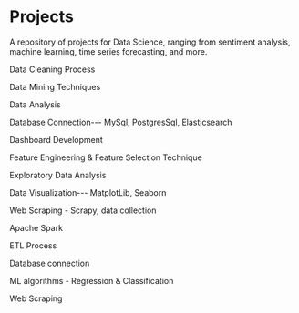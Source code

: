 
# Projects
A repository of projects for Data Science, ranging from sentiment analysis, machine learning, time series forecasting, and more.


Data Cleaning Process

Data Mining Techniques

Data Analysis

Database Connection--- MySql, PostgresSql, Elasticsearch

Dashboard Development

Feature Engineering & Feature Selection Technique

Exploratory Data Analysis

Data Visualization--- MatplotLib, Seaborn

Web Scraping - Scrapy, data collection

Apache Spark

ETL Process

Database connection

ML algorithms - Regression & Classification

Web Scraping



<!--
# Data Science Portfolio


## Overview
This repository contains a collection of projects in various domains of data science, machine learning, and deep learning. The projects are categorized based on the technologies and techniques used.
 

---

## R

 
1. **Data Visualization: Corruption and Human Development**  
   - This project explores the relationship between corruption and human development using UN Human Development Report data.
   - It visualizes the correlation between the **Human Development Index (HDI)** and the **Corruption Perceptions Index (CPI)** through scatter plots.
 

2. **Visualizing Inequalities in Life Expectancy**  
   - This project analyzes life expectancy trends worldwide.
   - It examines gender-based longevity differences, historical trends, and extreme cases using **ggplot2**.
   - Data from the United Nations life expectancy dataset.

3. **Rise and Fall of Programming Languages**  
   - Analyzes programming language trends using **Stack Overflow data**.
   - Identifies which languages are growing or shrinking in popularity.
   - Uses **Stack Exchange Data Explorer** to track historical trends.

4. **Degrees That Pay You Back**  
   - Evaluates financial outcomes of different university degrees.
   - Uses **k-means clustering** to categorize degrees based on earning potential.
   - Data cleaning and visualization to assess long-term benefits.

5. **A Visual History of Nobel Prize Winners**  
   - Analyzes **over 100 years of Nobel Prize data**.
   - Examines country-based distributions and double-award recipients.
   - Identifies potential biases in awards over time.

---

## Python

1. **Telecom Customer Churn**  
   - Predicts customer churn in the telecom industry.
   - Uses **Logistic Regression** to identify key churn factors.
   - Data from [Kaggle](https://www.kaggle.com/blastchar/telco-customer-churn).

2. **Directing Customers to Subscription Through App Behavior Analysis**  
   - Identifies users likely to convert to paid subscriptions.
   - Uses behavioral data analysis to optimize marketing strategies.

3. **Minimizing Churn Rate Through Analysis of Financial Habits**  
   - Uses **Random Forest** and feature selection to predict subscription cancellations.
   - Identifies financial behavior patterns leading to disengagement.

4. **Car Price Prediction**  
   - Uses **Ridge & Lasso Regression** to predict car prices.
   - Dataset from the [UCI Machine Learning Repository](https://archive.ics.uci.edu/ml/datasets/automobile).

5. **Customer Segmentation Using RFM Analysis**  
   - Segments customers based on **Recency, Frequency, and Monetary (RFM) analysis**.
   - Python implementation of customer segmentation.

6. **Movie Recommendations Using Recommender Systems**  
   - Builds a **collaborative filtering** recommender system for movie suggestions.
   - Uses similarity-based user reviews for recommendations.

7. **Decline in Viewership of a Digital Media Company**  
   - Investigates factors behind the **drop in viewership** of an online streaming platform.
   - Uses **multiple regression modeling** to predict future engagement.

8. **911 Calls Data Analysis**  
   - Performs **exploratory data analysis (EDA)** on 911 emergency call data.
   - Extracts insights on call frequency, categories, and trends.

9. **Predicting the Likelihood of E-Signing a Loan**  
   - Assesses lead quality for online loan applications.
   - Predicts approval likelihood based on financial history.

---

## Deep Learning

1. **Fashion-Class Classification using MNIST Dataset**  
   - Trains deep learning models on the **Fashion MNIST** dataset.
   - Uses **Convolutional Neural Networks (CNNs)** for image classification.

2. **MNIST Using PCA**  
   - Applies **Principal Component Analysis (PCA)** for dimensionality reduction.
   - Evaluates its impact on MNIST digit classification.

3. **Deep Learning for Time Series**  
   - Uses **Recurrent Neural Networks (RNNs) and LSTMs** to predict traffic trends.
   - Forecasts future traffic patterns in the U.S.

---

## Natural Language Processing (NLP)

1. **Named Entity Recognition (NER)**  
   - Extracts **people, organizations, and locations** from text.
   - Uses NLP techniques for automatic entity classification.

2. **Part of Speech (POS) Tagging**  
   - Identifies grammatical structure in sentences.
   - Helps in linguistic analysis and text parsing.

3. **Text Classification**  
   - Classifies documents into different categories.
   - Uses machine learning algorithms for text categorization.

4. **Text Generation with Neural Networks**  
   - Generates synthetic text based on trained models.
   - Uses deep learning techniques like **LSTMs and transformers**.

---

## Time Series Analysis

1. **Mauna Loa Atmospheric CO2 Forecasting (SARIMA)**  
   - Models **atmospheric CO2 levels** using **SARIMA**.
   - Predicts seasonal variations in climate data.

2. **Miles Traveled Forecasting (ARIMA)**  
   - Predicts future U.S. traffic trends using **ARIMA** models.

3. **Avocado Price Prediction**  
   - Forecasts avocado price trends using time series analysis.
   - Uses historical price data for predictive modeling.

--> 


<!--
# Data Science Portfolio

## R

1. [Data Visualization: Corruption and Human Development](): The purpose of this project is to perform data visualization to explore the relationship between Corruption and Human Development across various nations based on UN Human Development Report. A scatter plot for the relationship between the 'Human Development Index' and the 'Corruption Perceptions Index' of countries.

2. [Visualizing Inequalities in Life Expectancy](http://rpubs.com/shantanu97/Title): Do women live longer than men? How long? Does it happen everywhere? Is life expectancy increasing? Everywhere? Which is the country with the lowest life expectancy? Which is the one with the highest? In this Project, I will answer all these questions by manipulating and visualizing United Nations life expectancy data using ggplot2. The dataset can be found [here]() and contains the average life expectancies of men and women by country (in years). It covers four periods: 1985-1990, 1990-1995, 1995-2000, and 2000-2005.

3. [Rise and Fall of Programming Languages](http://rpubs.com/shantanu97/Programming_Languages): How can you tell what programming languages and technologies are used by the most people? How about what languages are growing and which are shrinking, so that you can tell which are most worth investing time in? One excellent source of data is [Stack Overflow](), a programming question and answer site with more than 16 million questions on programming topics. By measuring the number of questions about each technology, you can get an approximate sense of how many people are using it. In this project, you'll use open data from the [Stack Exchange Data Explorer]() to examine the relative popularity of languages like R, Python, Java and Javascript have changed over time.

4. [Degrees that Pay You Back](https://github.com/Shantanu9326/Data-Science-Portfolio/blob/master/Degrees%20that%20pay%20you%20back.ipynb): Wondering if that Philosophy major will really help you pay the bills? Think you're set with an Engineering degree? Whether you're in school or navigating the postgrad world, this project will guide you in exploring the short- and long-term financial implications of this major decision. After doing some data clean up, you'll compare the recommendations from three different methods for determining the optimal number of clusters, apply a k-means cluster analysis, and visualize the results.

5. [A Visual History of Nobel Prize Winners](): The Nobel Prize is perhaps the world's most well-known scientific award. Every year it is given to scientists and scholars in chemistry, literature, physics, medicine, economics, and peace. The first Nobel Prize was handed out in 1901, and at that time the prize was Eurocentric and male-focused, but nowadays it's not biased in any way. Surely, right? Well, let's find out! In this project, you get to explore patterns and trends in over 100 years worth of Nobel Prize winners. What characteristics do the prize winners have? Which country gets it most often? And has anybody gotten it twice? It's up to you to figure this out.

## Python

1. [Telecom Customer Churn](https://github.com/Shantanu9326/Telecom-Customer-Churn/blob/master/Telecom_Customer_Churn.ipynb): Customer churn occurs when customers or subscribers stop doing business with a company or service, also known as customer attrition. It is also referred as loss of clients or customers. One industry in which churn rates are particularly useful is the telecommunications industry, because most customers have multiple options from which to choose within a geographic location. - Data Source: The dataset is available on [Kaggle](https://www.kaggle.com/blastchar/telco-customer-churn) data source and you can directly read this notebook into Google Colaboratory. By building a model to predict customer churn with Logistic Regression, ideally we can nip the problem of unsatisfied customers in the bud and keep the revenue flowing.

2. [Directing Customers to Subscription Through App Behavior Analysis](https://github.com/Shantanu9326/Data-Science-Portfolio/blob/master/Directing_Customers_to_Subscription_Through_App_Behavior_Analysis.ipynb): In today’s market, many companies have a mobile presence. Often, these companies provide free products/services in their mobile apps in an attempt to transition their customers to a paid membership. Some examples of paid products, which originate from free ones, are Youtube Red, Pandora premium, audible subscription, and you need a budget. Since marketing efforts are never free, these companies need to know exactly who to target with offers and promotions.

3. [Minimizing Churn Rate Through Analysis of Financial Habits](https://github.com/Shantanu9326/Data-Science-Portfolio/blob/master/Minimizing_Churn_Rate_Through_Analysis_of_Financial_Habits.ipynb): Subscription Products often are the main source of revenue for companies across all industries. These products can come in the form of a ‘one size fits all’ overcompassing subscription, or in multi-level memberships. Regardless of how they structure their memberships, or what industry they are in, companies almost always try to minimize customer churn (a.k.a subscription cancellations). To retain their customers, these companies first need to identify the behavioral pattern that acts as a catalyst in disengagement with the product.

## Deep Learning

1. [Fashion-Class Classification using MNIST Dataset](https://github.com/Shantanu9326/Data-Science-Portfolio/blob/master/Fashion_Class_Classification_using_MNIST_dataset.ipynb): Training AI machine learning models on the Fashion MNIST [dataset](https://github.com/zalandoresearch/fashion-mnist). Read the full article at [Image Recognition for Fashion with Machine Learning](http://www.primaryobjects.com/2017/10/23/image-recognition-for-fashion-with-machine-learning/)

2. [MNIST Using PCA](https://github.com/Shantanu9326/Fashion-Class-Classification-using-MNIST-dataset/blob/master/MNIST_USING_PCA.ipynb): The global fashion industry is valued at three trillion dollars and accounts for 2 percent of the world's GDP. The fashion industry is undergoing a dramatic transformation by adopting new computer vision, machine learning, and deep learning techniques.

3. [Deep Learning for Time Series](https://github.com/Shantanu9326/Data-Science-Portfolio/blob/master/Deep_Learning_for_Time_Series.ipynb): Americans are driving more than ever before. Predicted and plotted the future traffic trends using the RNN & LSTM deep learning models.

## Time Series

1. [Mauna Loa Atmospheric CO2 Concentration Forecasting using SARIMA](https://github.com/Shantanu9326/Forecasting/blob/master/Mauna_Loa_Atmospheric_CO2_Concentration_Forecasting_using_SARIMA.ipynb): Trends and seasonal variation in time-series models. Atmospheric CO2 concentrations (measured in parts per million) derived from air samples collected at Mauna Loa Observatory, Hawaii.

2. [Miles Travelled using ARIMA Model](): Americans are driving more than ever before. Predicted and plotted the future traffic trends using the RNN & LSTM deep learning models.

3. [Avocado Price Prediction](): Predict the avocado prices given Kaggle dataset.
-->



